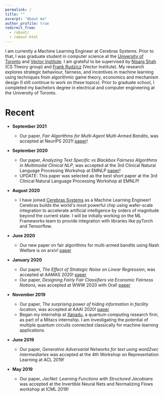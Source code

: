 ```yaml
---
permalink: /
title: ""
excerpt: "About me"
author_profile: true
redirect_from: 
  - /about/
  - /about.html
---
```


I am currently a Machine Learning Engineer at Cerebras Systems. Prior to that, I was graduate student in computer science at the [University of Toronto](https://web.cs.toronto.edu) and [Vector Institute](https://vectorinstitute.ai/).
I am grateful to be supervised by [Nisarg Shah](http://www.cs.toronto.edu/~nisarg/) \(CS Theory group\) and [Frank Rudzicz](http://www.cs.toronto.edu/~frank/) \(Vector Institute\). 
My research explores strategic behaviour, fairness, and incentives in machine learning using techniques from algorithmic game theory, economics and mechanism design (I still continue to work on these topics). 
Prior to graduate school, I completed my bachelors degree in electrical and computer engineering at the University of Toronto.

Recent 
======
* **September 2021**
  * Our paper, *Fair Algorithms for Multi-Agent Multi-Armed Bandits*, was accepted at NeurIPS 2021! [paper](https://safwanhossain.github.io/files/fairMAB.pdf)!
  
* **September 2020**
  * Our paper, *Analyzing Text Specific vs Blackbox Fairness Algorithms in Multimodal Clinical NLP*, was accepted at the 3rd Clinical Natural Language Processing Workshop at EMNLP [paper](https://safwanhossain.github.io/files/clinical_nlp.pdf)!
  * UPDATE: This paper was selected as the best short paper at the 3rd Clinical Natural Language Processing Workshop at EMNLP!
  
* **August 2020**
    * I have joined [Cerebras Systems](https://www.cerebras.net/) as a Machine Learning Engineer! Cerebras builds the world's most powerful chip using wafer-scale integration to accelerate artificial intelligence by orders of magnitude beyond the current state. I will be initially working on the ML Frameworks team to provide integration with libraries like pyTorch and Tensorflow. 
    
* **June 2020**
    * Our new paper on fair algorithms for multi-armed bandits using Nash Welfare is on arxiv! [paper](https://www.cs.toronto.edu/~nisarg/papers/fairMAB.pdf)
    
* **January 2020**
    * Our paper, *The Effect of Strategic Noise on Linear Regression*, was accepted at AAMAS 2020! [paper](https://safwanhossain.github.io/files/equilibria_linreg.pdf)
    * Our paper, *Designing Fairly Fair Classifiers via Economic Fairness Notions*, was accepted at WWW 2020 with Oral! [paper](https://safwanhossain.github.io/files/envy_equity.pdf)
    
* **November 2019**
    * Our paper, *The surprising power of hiding information in facility location*, was accepted at AAAI 2020! [paper](https://safwanhossain.github.io/files/hiding.pdf)
    * Began my internship at [Xanadu](https://www.xanadu.ai/), a quantum computing research firm, as part of a Mitacs internship. I am investigating the potential of multiple quantum circuits connected classically for machine learning applications
* **June 2019**
    * Our paper, *Generative Adversarial Networks for text using word2vec intermediaries* was accepted at the 4th Workshop on Representation Learning at ACL 2019!
* **May 2019**
    * Our paper, *JacNet: Learning Functions with Structured Jacobians* was accepted at the Invertible Neural Nets and Normalizing Flows workshop at ICML 2019!

